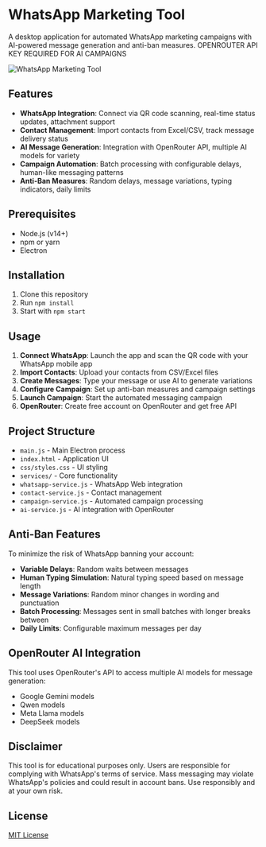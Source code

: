 # WhatsApp Marketing Tool

A desktop application for automated WhatsApp marketing campaigns with AI-powered message generation and anti-ban measures.
OPENROUTER API KEY REQUIRED FOR AI CAMPAIGNS

![WhatsApp Marketing Tool](https://your-screenshot-url.png)

## Features

- **WhatsApp Integration**: Connect via QR code scanning, real-time status updates, attachment support
- **Contact Management**: Import contacts from Excel/CSV, track message delivery status
- **AI Message Generation**: Integration with OpenRouter API, multiple AI models for variety
- **Campaign Automation**: Batch processing with configurable delays, human-like messaging patterns
- **Anti-Ban Measures**: Random delays, message variations, typing indicators, daily limits

## Prerequisites

- Node.js (v14+)
- npm or yarn
- Electron

## Installation
1. Clone this repository
2. Run `npm install`
3. Start with `npm start`

## Usage

1. **Connect WhatsApp**: Launch the app and scan the QR code with your WhatsApp mobile app
2. **Import Contacts**: Upload your contacts from CSV/Excel files
3. **Create Messages**: Type your message or use AI to generate variations
4. **Configure Campaign**: Set up anti-ban measures and campaign settings
5. **Launch Campaign**: Start the automated messaging campaign
6. **OpenRouter**: Create free account on OpenRouter and get free API

## Project Structure

- `main.js` - Main Electron process
- `index.html` - Application UI
- `css/styles.css` - UI styling
- `services/` - Core functionality
- `whatsapp-service.js` - WhatsApp Web integration
- `contact-service.js` - Contact management
- `campaign-service.js` - Automated campaign processing
- `ai-service.js` - AI integration with OpenRouter

## Anti-Ban Features

To minimize the risk of WhatsApp banning your account:

- **Variable Delays**: Random waits between messages
- **Human Typing Simulation**: Natural typing speed based on message length
- **Message Variations**: Random minor changes in wording and punctuation
- **Batch Processing**: Messages sent in small batches with longer breaks between
- **Daily Limits**: Configurable maximum messages per day

## OpenRouter AI Integration

This tool uses OpenRouter's API to access multiple AI models for message generation:
- Google Gemini models
- Qwen models
- Meta Llama models
- DeepSeek models

## Disclaimer

This tool is for educational purposes only. Users are responsible for complying with WhatsApp's terms of service. Mass messaging may violate WhatsApp's policies and could result in account bans. Use responsibly and at your own risk.

## License

[MIT License](LICENSE)
